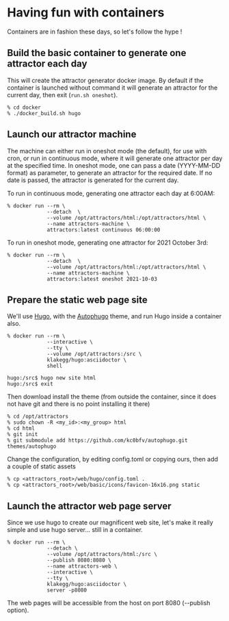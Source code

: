 # Having fun with containers
Containers are in fashion these days, so let's follow the hype !

## Build the basic container to generate one attractor each day
This will create the attractor generator docker image.
By default if the container is launched without command it will generate an attractor for the current day, then exit (`run.sh oneshot`).

```
% cd docker
% ./docker_build.sh hugo
```

## Launch our attractor machine
The machine can either run in oneshot mode (the default), for use with cron, or
run in continuous mode, where it will generate one attractor per day at the specified
time.
In oneshot mode, one can pass a date (YYYY-MM-DD format) as parameter, to generate an
attractor for the required date. If no date is passed, the attractor is generated for the current day.

To run in continuous mode, generating one attractor each day at 6:00AM:

```
% docker run --rm \
             --detach  \
             --volume /opt/attractors/html:/opt/attractors/html \
             --name attractors-machine \
             attractors:latest continuous 06:00:00
```

To run in oneshot mode, generating one attractor for 2021 October 3rd:

```
% docker run --rm \
             --detach  \
             --volume /opt/attractors/html:/opt/attractors/html \
             --name attractors-machine \
             attractors:latest oneshot 2021-10-03
```

## Prepare the static web page site
We'll use [Hugo](https://gohugo.io/), with the [Autophugo](https://github.com/kc0bfv/autophugo) theme, and run Hugo inside a container
also.

```
% docker run --rm \
             --interactive \
             --tty \
             --volume /opt/attractors:/src \
             klakegg/hugo:asciidoctor \
             shell

hugo:/src$ hugo new site html
hugo:/src$ exit
```

Then download install the theme (from outside the container, since it does not have git
and there is no point installing it there)

```
% cd /opt/attractors
% sudo chown -R <my_id>:<my_group> html
% cd html
% git init
% git submodule add https://github.com/kc0bfv/autophugo.git themes/autophugo
```

Change the configuration, by editing config.toml or copying ours, then add
a couple of static assets

```
% cp <attractors_root>/web/hugo/config.toml .
% cp <attractors_root>/web/basic/icons/favicon-16x16.png static
```

## Launch the attractor web page server
Since we use hugo to create our magnificent web site, let's make it really simple and use
hugo server... still in a container.
```
% docker run --rm \
             --detach \
             --volume /opt/attractors/html:/src \
             --publish 8080:8080 \ 
             --name attractors-web \
             --interactive \
             --tty \
             klakegg/hugo:asciidoctor \
             server -p8080
```

The web pages will be accessible from the host on port 8080 (--publish option).
